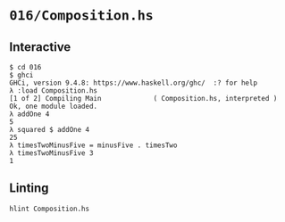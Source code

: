 # `016/Composition.hs`

## Interactive

```console
$ cd 016
$ ghci
GHCi, version 9.4.8: https://www.haskell.org/ghc/  :? for help
λ :load Composition.hs
[1 of 2] Compiling Main             ( Composition.hs, interpreted )
Ok, one module loaded.
λ addOne 4
5
λ squared $ addOne 4
25
λ timesTwoMinusFive = minusFive . timesTwo
λ timesTwoMinusFive 3
1
```

## Linting

```console
hlint Composition.hs
```
